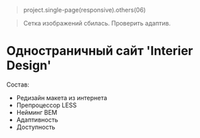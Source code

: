 > project.single-page(responsive).others(06)

> Сетка изображений сбилась.
> Проверить адаптив.

# Одностраничный сайт 'Interier Design'

Состав:
+ Редизайн макета из интернета
+ Препроцессор LESS
+ Нейминг BEM
+ Адаптивность
+ Доступность
